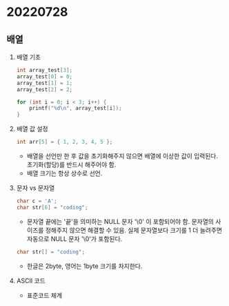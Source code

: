 20220728
=============

배열
-------------
1. 배열 기초

    ```C
	int array_test[3];
	array_test[0] = 0;
	array_test[1] = 1;
	array_test[2] = 2;

	for (int i = 0; i < 3; i++) {
		printf("%d\n", array_test[i]);
	}
    ```
2. 배열 값 설정

    ```C
	int arr[5] = { 1, 2, 3, 4, 5 };
    ```

    * 배열을 선언만 한 후 값을 초기화해주지 않으면 배열에 이상한 값이 입력된다. 초기화(할당)를 반드시 해주어야 함.
    * 배열 크기는 항상 상수로 선언.

3. 문자 vs 문자열
    ```C
	char c = 'A';
	char str[6] = "coding";
    ```

    * 문자열 끝에는 '끝'을 의미하는 NULL 문자 '\0' 이 포함되어야 함. 문자열의 사이즈를 정해주지 않으면 해결할 수 있음. 실제 문자열보다 크기를 1 더 늘려주면 자동으로 NULL 문자 '\0'가 포함된다.

    ```C
    char str[] = "coding";
    ```

    * 한글은 2byte, 영어는 1byte 크기를 차지한다.

4. ASCII 코드
    * 표준코드 체계

    
